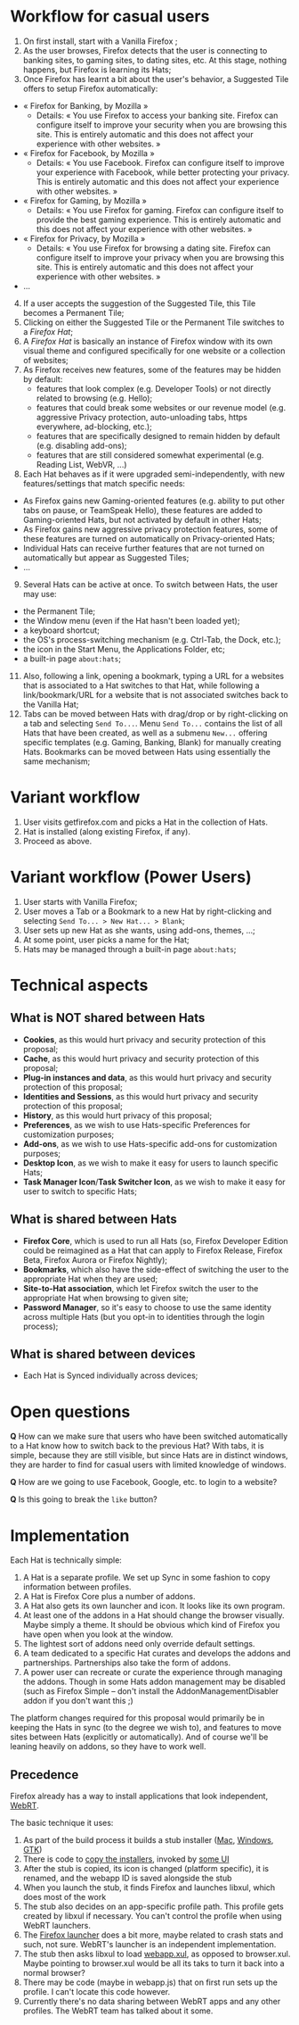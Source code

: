 
Workflow for casual users
=========================

1. On first install, start with a Vanilla Firefox ;
2. As the user browses, Firefox detects that the user is connecting to banking sites, to gaming sites, to dating sites, etc. At this stage, nothing happens, but Firefox is learning its Hats;
3. Once Firefox has learnt a bit about the user's behavior, a Suggested Tile offers to setup Firefox automatically:
  * « Firefox for Banking, by Mozilla »
    * Details: « You use Firefox to access your banking site. Firefox can configure itself to improve your security when you are browsing this site. This is entirely automatic and this does not affect your experience with other websites. »
  * « Firefox for Facebook, by Mozilla »
    * Details: « You use Facebook. Firefox can configure itself to improve your experience with Facebook, while better protecting your privacy. This is entirely automatic and this does not affect your experience with other websites. »
  * « Firefox for Gaming, by Mozilla »
    * Details: « You use Firefox for gaming. Firefox can configure itself to provide the best gaming experience. This is entirely automatic and this does not affect your experience with other websites. »
  * « Firefox for Privacy, by Mozilla »
    * Details: « You use Firefox for browsing a dating site. Firefox can configure itself to improve your privacy when you are browsing this site. This is entirely automatic and this does not affect your experience with other websites. »
  * ...
4. If a user accepts the suggestion of the Suggested Tile, this Tile becomes a Permanent Tile;
5. Clicking on either the Suggested Tile or the Permanent Tile switches to a *Firefox Hat*;
6. A *Firefox Hat* is basically an instance of Firefox window with its own visual theme and configured specifically for one website or a collection of websites;
7. As Firefox receives new features, some of the features may be hidden by default:
   * features that look complex (e.g. Developer Tools) or not directly related to browsing (e.g. Hello);
   * features that could break some websites or our revenue model (e.g. aggressive Privacy protection, auto-unloading tabs, https everywhere, ad-blocking, etc.);
   * features that are specifically designed to remain hidden by default (e.g. disabling add-ons);
   * features that are still considered somewhat experimental (e.g. Reading List, WebVR, ...)
8. Each Hat behaves as if it were upgraded semi-independently, with new features/settings that match specific needs:
  * As Firefox gains new Gaming-oriented features (e.g. ability to put other tabs on pause, or TeamSpeak Hello), these features are added to Gaming-oriented Hats, but not activated by default in other Hats;
  * As Firefox gains new aggressive privacy protection features, some of these features are turned on automatically on Privacy-oriented Hats;
  * Individual Hats can receive further features that are not turned on automatically but appear as Suggested Tiles;
  * ...
9. Several Hats can be active at once. To switch between Hats, the user may use:
  * the Permanent Tile;
  * the Window menu (even if the Hat hasn't been loaded yet);
  * a keyboard shortcut;
  * the OS's process-switching mechanism (e.g. Ctrl-Tab, the Dock, etc.);
  * the icon in the Start Menu, the Applications Folder, etc;
  * a built-in page `about:hats`;
11. Also, following a link, opening a bookmark, typing a URL for a websites that is associated to a Hat switches to that Hat, while following a link/bookmark/URL for a website that is not associated switches back to the Vanilla Hat;
12. Tabs can be moved between Hats with drag/drop or by right-clicking on a tab and selecting `Send To...`. Menu `Send To...` contains the list of all Hats that have been created, as well as a submenu `New...` offering specific templates (e.g. Gaming, Banking, Blank) for manually creating Hats. Bookmarks can be moved between Hats using essentially the same mechanism;

Variant workflow
================

1. User visits getfirefox.com and picks a Hat in the collection of Hats.
2. Hat is installed (along existing Firefox, if any).
3. Proceed as above.

Variant workflow (Power Users)
==============================

1. User starts with Vanilla Firefox;
2. User moves a Tab or a Bookmark to a new Hat by right-clicking and selecting `Send To... > New Hat... > Blank`;
3. User sets up new Hat as she wants, using add-ons, themes, ...;
4. At some point, user picks a name for the Hat;
5. Hats may be managed through a built-in page `about:hats`;

Technical aspects
=================
What is NOT shared between Hats
-------------------------------
 * **Cookies**, as this would hurt privacy and security protection of this proposal;
 * **Cache**, as this would hurt privacy and security protection of this proposal;
 * **Plug-in instances and data**, as this would hurt privacy and security protection of this proposal;
 * **Identities and Sessions**,  as this would hurt privacy and security protection of this proposal;
 * **History**, as this would hurt privacy of this proposal;
 * **Preferences**, as we wish to use Hats-specific Preferences for customization purposes;
 * **Add-ons**, as we wish to use Hats-specific add-ons for customization purposes;
 * **Desktop Icon**, as we wish to make it easy for users to launch specific Hats;
 * **Task Manager Icon**/**Task Switcher Icon**, as we wish to make it easy for user to switch to specific Hats;


What is shared between Hats
---------------------------
 * **Firefox Core**, which is used to run all Hats (so, Firefox Developer Edition could be reimagined as a Hat that can apply to Firefox Release, Firefox Beta, Firefox Aurora or Firefox Nightly);
 * **Bookmarks**, which also have the side-effect of switching the user to the appropriate Hat when they are used;
 * **Site-to-Hat association**, which let Firefox switch the user to the appropriate Hat when browsing to given site;
 * **Password Manager**, so it's easy to choose to use the same identity across multiple Hats (but you opt-in to identities through the login process);


What is shared between devices
------------------------------
 * Each Hat is Synced individually across devices;

Open questions
==============

**Q** How can we make sure that users who have been switched automatically to a Hat know how to switch back to the previous Hat? With tabs, it is simple, because they are still visible, but since Hats are in distinct windows, they are harder to find for casual users with limited knowledge of windows.

**Q** How are we going to use Facebook, Google, etc. to login to a website?

**Q** Is this going to break the `like` button?

Implementation
==============

Each Hat is technically simple:

  1. A Hat is a separate profile.  We set up Sync in some fashion to copy information between profiles.
  2. A Hat is Firefox Core plus a number of addons.
  3. A Hat also gets its own launcher and icon.  It looks like its own program.
  4. At least one of the addons in a Hat should change the browser visually.  Maybe simply a theme.  It should be obvious which kind of Firefox you have open when you look at the window.
  5. The lightest sort of addons need only override default settings.
  6. A team dedicated to a specific Hat curates and develops the addons and partnerships.  Partnerships also take the form of addons.
  7. A power user can recreate or curate the experience through managing the addons.  Though in some Hats addon management may be disabled (such as Firefox Simple – don't install the AddonManagementDisabler addon if you don't want this ;)

  The platform changes required for this proposal would primarily be in keeping the Hats in sync (to the degree we wish to), and features to move sites between Hats (explicitly or automatically).  And of course we'll be leaning heavily on addons, so they have to work well.

Precedence
----------

Firefox already has a way to install applications that look independent, [WebRT](https://wiki.mozilla.org/Apps/WebRT).

The basic technique it uses:

  1. As part of the build process it builds a stub installer ([Mac](https://github.com/mozilla/gecko-dev/tree/master/webapprt/mac), [Windows](https://github.com/mozilla/gecko-dev/tree/master/webapprt/win), [GTK](https://github.com/mozilla/gecko-dev/tree/master/webapprt/gtk))
  2. There is code to [copy the installers](https://github.com/mozilla/gecko-dev/tree/master/toolkit/webapps), invoked by [some UI](https://github.com/mozilla/gecko-dev/blob/master/browser/modules/WebappManager.jsm)
  3. After the stub is copied, its icon is changed (platform specific), it is renamed, and the webapp ID is saved alongside the stub
  4. When you launch the stub, it finds Firefox and launches libxul, which does most of the work
  5. The stub also decides on an app-specific profile path.  This profile gets created by libxul if necessary.  You can't control the profile when using WebRT launchers.
  6. The [Firefox launcher](https://github.com/mozilla/gecko-dev/blob/master/browser/app/nsBrowserApp.cpp) does a bit more, maybe related to crash stats and such, not sure.  WebRT's launcher is an independent implementation.
  7. The stub then asks libxul to load [webapp.xul](https://github.com/mozilla/gecko-dev/tree/master/webapprt/content), as opposed to browser.xul.  Maybe pointing to browser.xul would be all its taks to turn it back into a normal browser?
  8. There may be code (maybe in webapp.js) that on first run sets up the profile.  I can't locate this code however.
  9. Currently there's no data sharing between WebRT apps and any other profiles.  The WebRT team has talked about it some.
